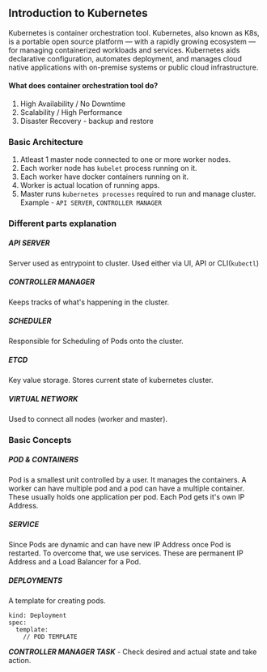 ## Introduction to Kubernetes

Kubernetes is container orchestration tool.
Kubernetes, also known as K8s, is a portable open source platform — with a rapidly growing ecosystem — for managing containerized workloads and services. Kubernetes aids declarative configuration, automates deployment, and manages cloud native applications with on-premise systems or public cloud infrastructure.

#### What does container orchestration tool do?

1. High Availability / No Downtime
2. Scalability / High Performance
3. Disaster Recovery - backup and restore

### Basic Architecture

1. Atleast 1 master node connected to one or more worker nodes.
2. Each worker node has `kubelet` process running on it.
3. Each worker have docker containers running on it.
4. Worker is actual location of running apps.
5. Master runs `kubernetes processes` required to run and manage cluster. Example - `API SERVER`, `CONTROLLER MANAGER`

### Different parts explanation

##### API SERVER
Server used as entrypoint to cluster. Used either via UI, API or CLI(`kubectl`)

##### CONTROLLER MANAGER
Keeps tracks of what's happening in the cluster.

##### SCHEDULER
Responsible for Scheduling of Pods onto the cluster.

##### ETCD
Key value storage. Stores current state of kubernetes cluster.

##### VIRTUAL NETWORK
Used to connect all nodes (worker and master).

### Basic Concepts

##### POD & CONTAINERS
Pod is a smallest unit controlled by a user. It manages the containers.
A worker can have multiple pod and a pod can have a multiple container.
These usually holds one application per pod.
Each Pod gets it's own IP Address.

##### SERVICE
Since Pods are dynamic and can have new IP Address once Pod is restarted.
To overcome that, we use services. These are permanent IP Address and a Load Balancer for a Pod.

##### DEPLOYMENTS
A template for creating pods.
```
kind: Deployment
spec:
  template:
    // POD TEMPLATE
```
***CONTROLLER MANAGER TASK*** - Check desired and actual state and take action.
